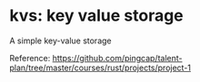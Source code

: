 # kvs: key value storage

A simple key-value storage

Reference:
https://github.com/pingcap/talent-plan/tree/master/courses/rust/projects/project-1